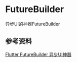 # FutureBuilder

异步UI的神器FutureBuilder

## 参考资料

[Flutter FutureBuilder 异步UI神器](https://juejin.im/post/5ce73d33f265da1bc8540261)
